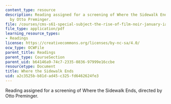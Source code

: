 ```yaml
---
content_type: resource
description: Reading assigned for a screening of Where the Sidewalk Ends, directed
  by Otto Preminger.
file: /courses/cms-s61-special-subject-the-rise-of-film-noir-january-iap-2012/a2c3525bb81dad45c325fd6462624fe3_MITCMS_S61_sidewalk_ends.pdf
file_type: application/pdf
learning_resource_types:
- Readings
license: https://creativecommons.org/licenses/by-nc-sa/4.0/
ocw_type: OCWFile
parent_title: Readings
parent_type: CourseSection
parent_uid: b64146a9-74c7-2335-0836-97999e16ccbe
resourcetype: Document
title: Where the Sidewalk Ends
uid: a2c3525b-b81d-ad45-c325-fd6462624fe3
---
```

Reading assigned for a screening of Where the Sidewalk Ends, directed by Otto Preminger.